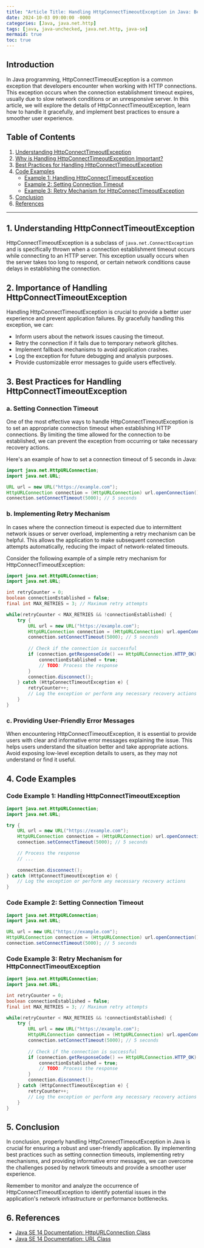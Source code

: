 ```yaml
---
title: "Article Title: Handling HttpConnectTimeoutException in Java: Best Practices and Code Examples"
date: 2024-10-03 09:00:00 -0000
categories: [Java, java.net.http]
tags: [java, java-unchecked, java.net.http, java-se]
mermaid: true
toc: true
---
```



## Introduction

In Java programming, HttpConnectTimeoutException is a common exception that developers encounter when working with HTTP connections. This exception occurs when the connection establishment timeout expires, usually due to slow network conditions or an unresponsive server. In this article, we will explore the details of HttpConnectTimeoutException, learn how to handle it gracefully, and implement best practices to ensure a smoother user experience.

## Table of Contents

1. [Understanding HttpConnectTimeoutException](#understanding-httpconnecttimeoutexception)
2. [Why is Handling HttpConnectTimeoutException Important?](#importance-of-handling-httpconnecttimeoutexception)
3. [Best Practices for Handling HttpConnectTimeoutException](#best-practices-for-handling-httpconnecttimeoutexception)
4. [Code Examples](#code-examples)
   - [Example 1: Handling HttpConnectTimeoutException](#code-example-1)
   - [Example 2: Setting Connection Timeout](#code-example-2)
   - [Example 3: Retry Mechanism for HttpConnectTimeoutException](#code-example-3)
5. [Conclusion](#conclusion)
6. [References](#references)

---

## 1. Understanding HttpConnectTimeoutException<a name="understanding-httpconnecttimeoutexception"></a>

HttpConnectTimeoutException is a subclass of `java.net.ConnectException` and is specifically thrown when a connection establishment timeout occurs while connecting to an HTTP server. This exception usually occurs when the server takes too long to respond, or certain network conditions cause delays in establishing the connection.

## 2. Importance of Handling HttpConnectTimeoutException<a name="importance-of-handling-httpconnecttimeoutexception"></a>

Handling HttpConnectTimeoutException is crucial to provide a better user experience and prevent application failures. By gracefully handling this exception, we can:

- Inform users about the network issues causing the timeout.
- Retry the connection if it fails due to temporary network glitches.
- Implement fallback mechanisms to avoid application crashes.
- Log the exception for future debugging and analysis purposes.
- Provide customizable error messages to guide users effectively.

## 3. Best Practices for Handling HttpConnectTimeoutException<a name="best-practices-for-handling-httpconnecttimeoutexception"></a>

### a. Setting Connection Timeout
One of the most effective ways to handle HttpConnectTimeoutException is to set an appropriate connection timeout when establishing HTTP connections. By limiting the time allowed for the connection to be established, we can prevent the exception from occurring or take necessary recovery actions.

Here's an example of how to set a connection timeout of 5 seconds in Java:

```java
import java.net.HttpURLConnection;
import java.net.URL;

URL url = new URL("https://example.com");
HttpURLConnection connection = (HttpURLConnection) url.openConnection();
connection.setConnectTimeout(5000); // 5 seconds
```

### b. Implementing Retry Mechanism
In cases where the connection timeout is expected due to intermittent network issues or server overload, implementing a retry mechanism can be helpful. This allows the application to make subsequent connection attempts automatically, reducing the impact of network-related timeouts.

Consider the following example of a simple retry mechanism for HttpConnectTimeoutException:

```java
import java.net.HttpURLConnection;
import java.net.URL;

int retryCounter = 0;
boolean connectionEstablished = false;
final int MAX_RETRIES = 3; // Maximum retry attempts

while(retryCounter < MAX_RETRIES && !connectionEstablished) {
    try {
        URL url = new URL("https://example.com");
        HttpURLConnection connection = (HttpURLConnection) url.openConnection();
        connection.setConnectTimeout(5000); // 5 seconds
        
        // Check if the connection is successful
        if (connection.getResponseCode() == HttpURLConnection.HTTP_OK) {
            connectionEstablished = true;
            // TODO: Process the response
        }
        connection.disconnect();
    } catch (HttpConnectTimeoutException e) {
        retryCounter++;
        // Log the exception or perform any necessary recovery actions
    }
}
```

### c. Providing User-Friendly Error Messages
When encountering HttpConnectTimeoutException, it is essential to provide users with clear and informative error messages explaining the issue. This helps users understand the situation better and take appropriate actions. Avoid exposing low-level exception details to users, as they may not understand or find it useful.

## 4. Code Examples<a name="code-examples"></a>

### Code Example 1: Handling HttpConnectTimeoutException<a name="code-example-1"></a>

```java
import java.net.HttpURLConnection;
import java.net.URL;

try {
    URL url = new URL("https://example.com");
    HttpURLConnection connection = (HttpURLConnection) url.openConnection();
    connection.setConnectTimeout(5000); // 5 seconds

    // Process the response
    // ...
    
    connection.disconnect();
} catch (HttpConnectTimeoutException e) {
    // Log the exception or perform any necessary recovery actions
}
```

### Code Example 2: Setting Connection Timeout<a name="code-example-2"></a>

```java
import java.net.HttpURLConnection;
import java.net.URL;

URL url = new URL("https://example.com");
HttpURLConnection connection = (HttpURLConnection) url.openConnection();
connection.setConnectTimeout(5000); // 5 seconds
```

### Code Example 3: Retry Mechanism for HttpConnectTimeoutException<a name="code-example-3"></a>

```java
import java.net.HttpURLConnection;
import java.net.URL;

int retryCounter = 0;
boolean connectionEstablished = false;
final int MAX_RETRIES = 3; // Maximum retry attempts

while(retryCounter < MAX_RETRIES && !connectionEstablished) {
    try {
        URL url = new URL("https://example.com");
        HttpURLConnection connection = (HttpURLConnection) url.openConnection();
        connection.setConnectTimeout(5000); // 5 seconds
        
        // Check if the connection is successful
        if (connection.getResponseCode() == HttpURLConnection.HTTP_OK) {
            connectionEstablished = true;
            // TODO: Process the response
        }
        connection.disconnect();
    } catch (HttpConnectTimeoutException e) {
        retryCounter++;
        // Log the exception or perform any necessary recovery actions
    }
}
```

## 5. Conclusion<a name="conclusion"></a>

In conclusion, properly handling HttpConnectTimeoutException in Java is crucial for ensuring a robust and user-friendly application. By implementing best practices such as setting connection timeouts, implementing retry mechanisms, and providing informative error messages, we can overcome the challenges posed by network timeouts and provide a smoother user experience.

Remember to monitor and analyze the occurrence of HttpConnectTimeoutException to identify potential issues in the application's network infrastructure or performance bottlenecks.

## 6. References<a name="references"></a>

- [Java SE 14 Documentation: HttpURLConnection Class](https://docs.oracle.com/en/java/javase/14/docs/api/java.net.HttpURLConnection.html)
- [Java SE 14 Documentation: URL Class](https://docs.oracle.com/en/java/javase/14/docs/api/java/net/URL.html)
